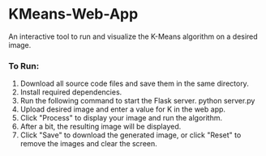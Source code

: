 # KMeans-Web-App
An interactive tool to run and visualize the K-Means algorithm on a desired image.

### To Run:
1. Download all source code files and save them in the same directory.
2. Install required dependencies.
3. Run the following command to start the Flask server.
   python server.py 
4. Upload desired image and enter a value for K in the web app.
5. Click "Process" to display your image and run the algorithm.
6. After a bit, the resulting image will be displayed.
7. Click "Save" to download the generated image, or click "Reset" to remove the images and clear the screen.
